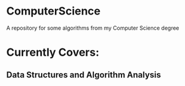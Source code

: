 # ComputerScience
A repository for some algorithms from my Computer Science degree

# Currently Covers:
## Data Structures and Algorithm Analysis
